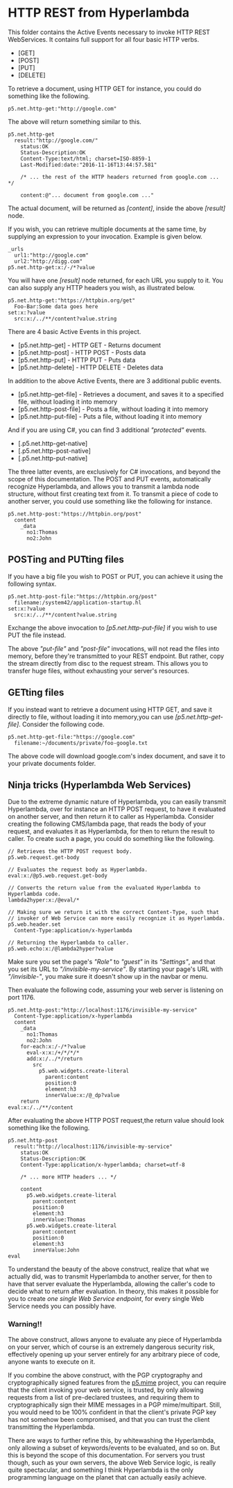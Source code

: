 HTTP REST from Hyperlambda
===============

This folder contains the Active Events necessary to invoke HTTP REST WebServices. It contains full support for all four basic HTTP verbs.

* [GET]
* [POST]
* [PUT]
* [DELETE]

To retrieve a document, using HTTP GET for instance, you could do something like the following.

```
p5.net.http-get:"http://google.com"
```

The above will return something similar to this.

```
p5.net.http-get
  result:"http://google.com/"
    status:OK
    Status-Description:OK
    Content-Type:text/html; charset=ISO-8859-1
    Last-Modified:date:"2016-11-16T13:44:57.581"

    /* ... the rest of the HTTP headers returned from google.com ... */

    content:@"... document from google.com ..."
```

The actual document, will be returned as *[content]*, inside the above *[result]* node.

If you wish, you can retrieve multiple documents at the same time, by supplying an expression to your invocation. Example is given below.

```
_urls
  url1:"http://google.com"
  url2:"http://digg.com"
p5.net.http-get:x:/-/*?value
```

You will have one *[result]* node returned, for each URL you supply to it. You can also supply any HTTP headers you wish, as illustrated below.

```
p5.net.http-get:"https://httpbin.org/get"
  Foo-Bar:Some data goes here
set:x:?value
  src:x:/../**/content?value.string
```

There are 4 basic Active Events in this project.

* [p5.net.http-get] - HTTP GET - Returns document
* [p5.net.http-post] - HTTP POST - Posts data
* [p5.net.http-put] - HTTP PUT - Puts data
* [p5.net.http-delete] - HTTP DELETE - Deletes data

In addition to the above Active Events, there are 3 additional public events.

* [p5.net.http-get-file] - Retrieves a document, and saves it to a specified file, without loading it into memory
* [p5.net.http-post-file] - Posts a file, without loading it into memory
* [p5.net.http-put-file] - Puts a file, without loading it into memory

And if you are using C#, you can find 3 additional _"protected"_ events.

* [.p5.net.http-get-native]
* [.p5.net.http-post-native]
* [.p5.net.http-put-native]

The three latter events, are exclusively for C# invocations, and beyond the scope of this documentation. The POST and PUT events, automatically recognize
Hyperlambda, and allows you to transmit a lambda node structure, without first creating text from it. To transmit a piece of code to another server, you could
use something like the following for instance.

```
p5.net.http-post:"https://httpbin.org/post"
  content
    _data
      no1:Thomas
      no2:John
```

## POSTing and PUTting files

If you have a big file you wish to POST or PUT, you can achieve it using the following syntax.

```
p5.net.http-post-file:"https://httpbin.org/post"
  filename:/system42/application-startup.hl
set:x:?value
  src:x:/../**/content?value.string
```

Exchange the above invocation to *[p5.net.http-put-file]* if you wish to use PUT the file instead.

The above _"put-file"_ and _"post-file"_ invocations, will not read the files into memory, before they're transmitted to your REST endpoint. But rather,
copy the stream directly from disc to the request stream. This allows you to transfer huge files, without exhausting your server's resources.

## GETting files

If you instead want to retrieve a document using HTTP GET, and save it directly to file, without loading it into memory,you can use *[p5.net.http-get-file]*.
Consider the following code.

```
p5.net.http-get-file:"https://google.com"
  filename:~/documents/private/foo-google.txt
```

The above code will download google.com's index document, and save it to your private documents folder.

## Ninja tricks (Hyperlambda Web Services)

Due to the extreme dynamic nature of Hyperlambda, you can easily transmit Hyperlambda, over for instance an HTTP POST request, to have it evaluated on 
another server, and then return it to caller as Hyperlambda. Consider creating the following CMS/lambda page, that reads the body of your request, 
and evaluates it as Hyperlambda, for then to return the result to caller. To create such a page, you could do something like the following.

```
// Retrieves the HTTP POST request body.
p5.web.request.get-body

// Evaluates the request body as Hyperlambda.
eval:x:/@p5.web.request.get-body

// Converts the return value from the evaluated Hyperlambda to Hyperlambda code.
lambda2hyper:x:/@eval/*

// Making sure we return it with the correct Content-Type, such that
// invoker of Web Service can more easily recognize it as Hyperlambda.
p5.web.header.set
  Content-Type:application/x-hyperlambda

// Returning the Hyperlambda to caller.
p5.web.echo:x:/@lambda2hyper?value
```

Make sure you set the page's _"Role"_ to _"guest"_ in its _"Settings"_, and that you set its URL to _"/invisible-my-service"_. By starting your page's URL
with _"/invisible-"_, you make sure it doesn't show up in the navbar or menu.

Then evaluate the following code, assuming your web server is listening on port 1176.

```
p5.net.http-post:"http://localhost:1176/invisible-my-service"
  Content-Type:application/x-hyperlambda
  content
    _data
      no1:Thomas
      no2:John
    for-each:x:/-/*?value
      eval-x:x:/+/*/*/*
      add:x:/../*/return
        src
          p5.web.widgets.create-literal
            parent:content
            position:0
            element:h3
            innerValue:x:/@_dp?value
    return
eval:x:/../**/content
```

After evaluating the above HTTP POST request,the return value should look something like the following.

```
p5.net.http-post
  result:"http://localhost:1176/invisible-my-service"
    status:OK
    Status-Description:OK
    Content-Type:application/x-hyperlambda; charset=utf-8

    /* ... more HTTP headers ... */

    content
      p5.web.widgets.create-literal
        parent:content
        position:0
        element:h3
        innerValue:Thomas
      p5.web.widgets.create-literal
        parent:content
        position:0
        element:h3
        innerValue:John
eval
```

To understand the beauty of the above construct, realize that what we actually did, was to transmit Hyperlambda to another server, for then to have
that server evaluate the Hyperlambda, allowing the caller's code to decide what to return after evaluation. In theory, this makes it possible for you
to create _one single Web Service endpoint_, for every single Web Service needs you can possibly have.

### Warning!!

The above construct, allows anyone to evaluate any piece of Hyperlambda on your server, which of course is an extremely dangerous security risk, effectively
opening up your server entirely for any arbitrary piece of code, anyone wants to execute on it.

If you combine the above construct, with the PGP cryptography and cryptographically signed features from the [p5.mime](/plugins/extras/p5.mime/) project,
you can require that the client invoking your web service, is trusted, by only allowing requests from a list of pre-declared trustees, and requiring them
to cryptographically sign their MIME messages in a PGP mime/multipart. Still, you would need to be 100% confident in that the client's private PGP key has
not somehow been compromised, and that you can trust the client transmitting the Hyperlambda.

There are ways to further refine this, by whitewashing the Hyperlambda, only allowing a subset of keywords/events to be evaluated, and so on. But this
is beyond the scope of this documentation. For servers you trust though, such as your own servers, the above Web Service logic, is really quite spectacular,
and something I think Hyperlambda is the only programming language on the planet that can actually easily achieve.

